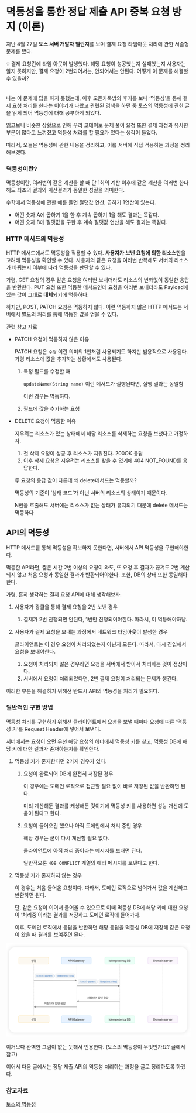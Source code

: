 # 멱등성을 통한 정답 제출 API 중복 요청 방지 (이론)

지난 4월 27일 **토스 서버 개발자 챌린지**를 보며 결제 요청 타임아웃 처리에 관한 서술형 문제를 봤다.

<aside>
💡 결제 요청간에 타임 아웃이 발생했다. 해당 요청이 성공했는지 실패했는지 사용자는 알지 못하지만, 결제 요청이 2번되어서는, 안되어서는 안된다. 어떻게 이 문제를 해결할 수 있을까?

</aside>
<br></br>
나는 이 문제에 답을 하지 못했는데, 이후 오픈카톡방의 후기를 보니 ‘멱등성’을 통해 결제 요청 처리를 한다는 이야기가 나왔고 관련된 검색을 하던 중 토스의 멱등성에 관한 글을 읽게 되어 멱등성에 대해 공부하게 되었다.

읽고보니 비슷한 상황으로 인해 우리 코테이토 문제 풀이 요청 또한 결제 과정과 유사한 부분이 많다고 느껴졌고 멱등성 처리를 할 필요가 있다는 생각이 들었다.

따라서, 오늘은 멱등성에 관한 내용을 정리하고, 이를 서버에 직접 적용하는 과정을 정리해보겠다.

### 멱등성이란?

멱등성이란, 여러번의 같은 계산을 할 때 단 1회의 계산 이후에 같은 계산을 여러번 한다해도 최초의 결과와 계산결과가 동일한 성질을 의미한다.

수학에서 멱등성에 관한 예를 들면 절댓값 연산, 곱하기 1연산이 있는다.

- 어떤 숫자 A에 곱하기 1을 한 후 계속 곱하기 1을 해도 결과는 똑같다.
- 어떤 숫자 B에 절댓값을 구한 후 계속 절댓값 연산을 해도 결과는 똑같다.

### HTTP 메서드의 멱등성

HTTP 메서드에서도 멱등성을 적용할 수 있다. **사용자가 보낸 요청에 의한 리소스만**을 고려해 멱등성을 확인할 수 있다. 사용자의 같은 요청을 여러번 반복해도 서버의 리소스가 바뀌는지 여부에 따라 멱등성을 판단할 수 있다.

가령, GET 요청의 경우 같은 요청을 여러번 보내더라도 리소스의 변화없이 동일한 응답을 반환한다. PUT 요청 또한 멱등한 메서드인데 요청을 여러번 보내더라도 Payload에 있는 값이 그대로 **대체**되기에 멱등하다.

하지만, POST, PATCH 요청은 멱등하지 않다. 이런 멱등하지 않은 HTTP 메서드는 서버에서 별도의 처리를 통해 멱등한 값을 얻을 수 있다.

[관련 참고 자료](https://mangkyu.tistory.com/251)

- PATCH 요청이 멱등하지 않은 이유
    
    PATCH 요청은 `수정` 이란 의미의 1번처럼 사용되기도 하지만 범용적으로 사용된다. 가령 리소스에 값을 추가하는 상황에서도 사용된다.
    
    1. 특정 필드를 수정할 때
        
        `updateName(String name)` 이런 메서드가 실행된다면, 실행 결과는 동일함
        
        이런 경우는 멱등하다.
        
    2. 필드에 값을 추가하는 요청
        
        
- DELETE 요청이 멱등한 이유
    
    지우려는 리소스가 있는 상태에서 해당 리소스를 삭제하는 요청을 보냈다고 가정하자.
    
    1. 첫 삭제 요청이 성공 후 리소스가 지워진다. 200OK 응답
    2. 이후 삭제 요청은 지우려는 리소스를 찾을 수 없기에 404 NOT_FOUND를 응답한다.
    
    두 요청의 응답 값이 다른데 왜 delete메서드는 멱등할까?
    
    멱등성의 기준이 ‘상태 코드’가 아닌 서버의 리소스의 상태이기 때문이다. 
    
    N번을 호출해도 서버에는 리소스가 없는 상태가 유지되기 때문에 delete 메서드는 멱등하다
    

## API의 멱등성

HTTP 메서드를 통해 멱등성을 확보하지 못한다면, 서버에서 API 멱등성을 구현해야한다.

멱등한 API라면, 짧은 시간 2번 이상의 요청이 와도, 또 요청 후 결과가 끊겨도 2번 계산되지 않고 처음 요청과 동일한 결과가 반환되어야한다. 또한, DB의 상태 또한 동일해아한다.

가령, 흔히 생각하는 결제 요청 API에 대해 생각해보자.

1. 사용자가 광클을 통해 결제 요청을 2번 보낸 경우
    1. 결제가 2번 진행되면 안된다, 1번만 진행되어야한다. 따라서, 이 멱등해야하낟.
2. 사용자가 결제 요청을 보내는 과정에서 네트워크 타임아웃이 발생한 경우
    
    클라이언트는 이 경우 요청이 처리되었는지 아닌지 모른다. 따라서, 다시 진입해서 요청을 보내야한다.
    
    1. 요청이 처리되지 않은 경우라면 요청을 서버에서 받아서 처리하는 것이 정상이다.
    2. 서버에서 요청이 처리되었다면, 2번 결제 요청이 처리되는 문제가 생긴다.

이러한 부분을 해결하기 위해선 반드시 API의 멱등성을 처리가 필요하다.

### 일반적인 구현 방법

멱등성 처리를 구현하기 위해선 클라이언트에서 요청을 보낼 때마다 요청에 따른 ‘멱등성 키’를 Request Header에 넣어서 보낸다.

서버에서는 요청이 오면 우선 해당 요청의 헤더에서 멱등성 키를 찾고, 멱등성 DB에 해당 키에 대한 결과가 존재하는지를 확인한다.

1. 멱등성 키가 존재한다면 2가지 경우가 있다.
    1. 요청이 완료되어 DB에 완전히 저장된 경우 
        
        이 경우에는 도메인 로직으로 접근할 필요 없이 바로 저장된 값을 반환하면 된다. 
        
        미리 계산해둔 결과를 캐싱해둔 것이기에 멱등성 키를 사용하면 성능 개선에 도움이 된다고 한다.
        
    2. 요청이 들어오긴 했으나 아직 도메인에서 처리 중인 경우
        
        해당 경우는 굳이 다시 계산할 필요 없다.
        
        클라이언트에 아직 처리 중이라는 메시지를 보내면 된다.
        
        일반적으론 `409 CONFLICT` 계열의 에러 메시지를 보낸다고 한다.
        
2. 멱등성 키가 존재하지 않는 경우
    
    이 경우는 처음 들어온 요청이다. 따라서, 도메인 로직으로 넘어가서 값을 계산하고 반환하면 된다.
    
    단, 같은 요청이 이어서 들어올 수 있으므로 이때 멱등성 DB에 해당 키에 대한 요청이 ‘처리중’이라는 결과를 저장하고 도메인 로직에 들어가자.
    
    이후, 도메인 로직에서 응답을 반환하면 해당 응답을 멱등성 DB에 저장해 같은 요청이 왔을 때 결과를 보여주면 된다.
    

![이거보다 완벽한 그림이 없는 듯해서 인용한다. (토스의 멱등성이 무엇인가요? 글에서 참고)](images/Untitled.png)

이거보다 완벽한 그림이 없는 듯해서 인용한다. (토스의 멱등성이 무엇인가요? 글에서 참고)

이어서 다음 글에서는 정답 제출 API의 멱등성 처리하는 과정을 글로 정리하도록 하겠다.

### 참고자료
[토스의 멱등성](https://docs.tosspayments.com/blog/what-is-idempotency)